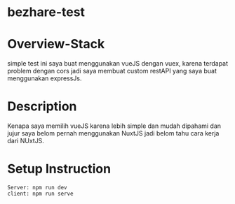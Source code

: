 # bezhare-test

# Overview-Stack
simple test ini saya buat menggunakan vueJS dengan vuex, karena terdapat problem dengan cors jadi saya membuat custom restAPI yang saya buat menggunakan expressJs.

# Description
Kenapa saya memilih vueJS karena lebih simple dan mudah dipahami dan jujur saya belom pernah menggunakan NuxtJS jadi belom tahu cara kerja dari NUxtJS.

# Setup Instruction
```
Server: npm run dev
client: npm run serve
```


